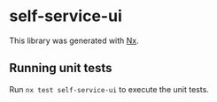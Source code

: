 # self-service-ui

This library was generated with [Nx](https://nx.dev).

## Running unit tests

Run `nx test self-service-ui` to execute the unit tests.
